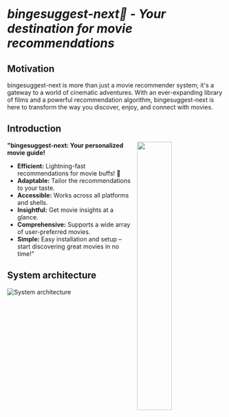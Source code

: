 
# _**bingesuggest-next🍿** - **Your destination for movie recommendations**_

## Motivation 
bingesuggest-next is more than just a movie recommender system; it's a gateway to a world of cinematic adventures. With an ever-expanding library of films and a powerful recommendation algorithm, bingesuggest-next is here to transform the way you discover, enjoy, and connect with movies.

## Introduction

<img
  src="https://media.giphy.com/media/l1J9GIXk9w7OYsd5S/giphy.gif"
  width="40%"
  align="right"
/>

**"bingesuggest-next: Your personalized movie guide!**

- **Efficient:** Lightning-fast recommendations for movie buffs! 🚀
- **Adaptable:** Tailor the recommendations to your taste.
- **Accessible:** Works across all platforms and shells.
- **Insightful:** Get movie insights at a glance.
- **Comprehensive:** Supports a wide array of user-preferred movies.
- **Simple:** Easy installation and setup – start discovering great movies in no time!"
 
## System architecture
![System architecture](https://github.com/CSC510-Group13/BingeSuggest/blob/v7.0/asset/system_architecture.svg)

